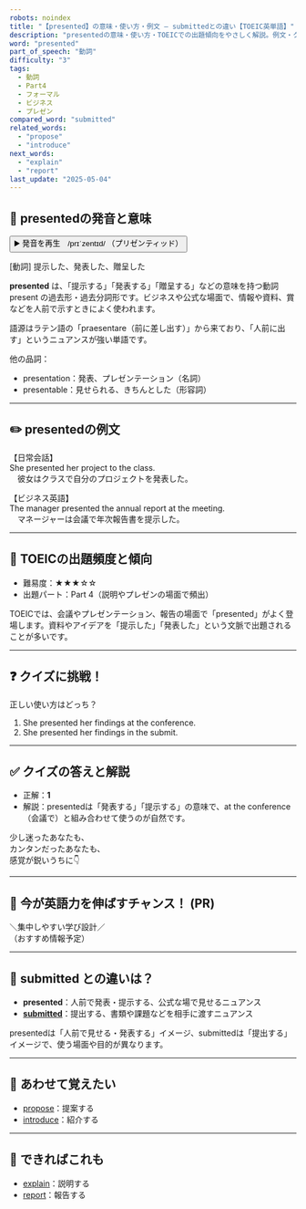 ```yaml
---
robots: noindex
title: "【presented】の意味・使い方・例文 ― submittedとの違い【TOEIC英単語】"
description: "presentedの意味・使い方・TOEICでの出題傾向をやさしく解説。例文・クイズ付きでsubmittedとの違いもわかりやすく学べます。"
word: "presented"
part_of_speech: "動詞"
difficulty: "3"
tags:
  - 動詞
  - Part4
  - フォーマル
  - ビジネス
  - プレゼン
compared_word: "submitted"
related_words:
  - "propose"
  - "introduce"
next_words:
  - "explain"
  - "report"
last_update: "2025-05-04"
---
```


## 🔰 presentedの発音と意味

<button class="play-audio" onclick="playTTS('presented')">
  <span class="play-audio-main">
    ▶️ 発音を再生　/prɪˈzentɪd/
  </span>
  <span class="play-audio-sub">
    （プリゼンティッド）
  </span>
</button>

[動詞] 提示した、発表した、贈呈した

**presented** は、「提示する」「発表する」「贈呈する」などの意味を持つ動詞 present の過去形・過去分詞形です。ビジネスや公式な場面で、情報や資料、賞などを人前で示すときによく使われます。

語源はラテン語の「praesentare（前に差し出す）」から来ており、「人前に出す」というニュアンスが強い単語です。

他の品詞：  
- presentation：発表、プレゼンテーション（名詞）
- presentable：見せられる、きちんとした（形容詞）

---

## ✏️ presentedの例文

【日常会話】  
She presented her project to the class.  
　彼女はクラスで自分のプロジェクトを発表した。

【ビジネス英語】  
The manager presented the annual report at the meeting.  
　マネージャーは会議で年次報告書を提示した。

---

## 🎯 TOEICの出題頻度と傾向

- 難易度：★★★☆☆
- 出題パート：Part 4（説明やプレゼンの場面で頻出）

TOEICでは、会議やプレゼンテーション、報告の場面で「presented」がよく登場します。資料やアイデアを「提示した」「発表した」という文脈で出題されることが多いです。

---

## ❓ クイズに挑戦！

正しい使い方はどっち？

1. She presented her findings at the conference.  
2. She presented her findings in the submit.

---

## ✅ クイズの答えと解説

- 正解：**1**
- 解説：presentedは「発表する」「提示する」の意味で、at the conference（会議で）と組み合わせて使うのが自然です。

少し迷ったあなたも、  
カンタンだったあなたも、  
感覚が鋭いうちに👇️

---

## 🚀 今が英語力を伸ばすチャンス！ (PR)

<div class="info-center">
＼集中しやすい学び設計／<br>  
（おすすめ情報予定）
</div>

---

## 🤔  submitted との違いは？

- **presented**：人前で発表・提示する、公式な場で見せるニュアンス
- **[submitted](/word/submitted)**：提出する、書類や課題などを相手に渡すニュアンス

presentedは「人前で見せる・発表する」イメージ、submittedは「提出する」イメージで、使う場面や目的が異なります。

---

## 🧩 あわせて覚えたい

- [propose](/word/propose)：提案する
- [introduce](/word/introduce)：紹介する

---

## 📖 できればこれも

- [explain](/word/explain)：説明する
- [report](/word/report)：報告する

<!-- cvid: aid06_bid38 -->
